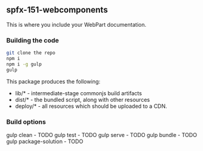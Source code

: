 ## spfx-151-webcomponents

This is where you include your WebPart documentation.

### Building the code

```bash
git clone the repo
npm i
npm i -g gulp
gulp
```

This package produces the following:

* lib/* - intermediate-stage commonjs build artifacts
* dist/* - the bundled script, along with other resources
* deploy/* - all resources which should be uploaded to a CDN.

### Build options

gulp clean - TODO
gulp test - TODO
gulp serve - TODO
gulp bundle - TODO
gulp package-solution - TODO
